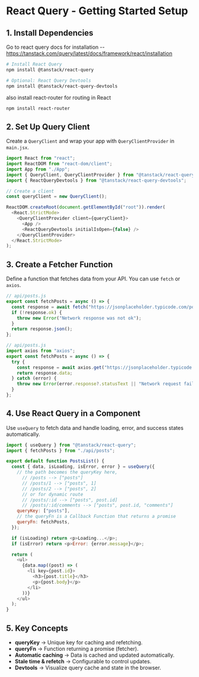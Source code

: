 # React Query - Getting Started Setup

## 1. Install Dependencies

Go to react query docs for installation
-- <https://tanstack.com/query/latest/docs/framework/react/installation>

```bash
# Install React Query
npm install @tanstack/react-query

# Optional: React Query Devtools
npm install @tanstack/react-query-devtools
```

also install react-router for routing in React

```bash
npm install react-router
```

## 2. Set Up Query Client

Create a `QueryClient` and wrap your app with `QueryClientProvider` in `main.jsx`.

```js
import React from "react";
import ReactDOM from "react-dom/client";
import App from "./App";
import { QueryClient, QueryClientProvider } from "@tanstack/react-query";
import { ReactQueryDevtools } from "@tanstack/react-query-devtools";

// Create a client
const queryClient = new QueryClient();

ReactDOM.createRoot(document.getElementById("root")).render(
  <React.StrictMode>
    <QueryClientProvider client={queryClient}>
      <App />
      <ReactQueryDevtools initialIsOpen={false} />
    </QueryClientProvider>
  </React.StrictMode>
);
```

## 3. Create a Fetcher Function

Define a function that fetches data from your API. You can use `fetch` or `axios`.

```js
// api/posts.js
export const fetchPosts = async () => {
  const response = await fetch("https://jsonplaceholder.typicode.com/posts");
  if (!response.ok) {
    throw new Error("Network response was not ok");
  }
  return response.json();
};
```

```js
// api/posts.js
import axios from "axios";
export const fetchPosts = async () => {
  try {
    const response = await axios.get("https://jsonplaceholder.typicode.com/posts");
    return response.data;
  } catch (error) {
    throw new Error(error.response?.statusText || "Network request failed");
  }
};
```

## 4. Use React Query in a Component

Use `useQuery` to fetch data and handle loading, error, and success states automatically.

```js
import { useQuery } from "@tanstack/react-query";
import { fetchPosts } from "./api/posts";

export default function PostsList() {
  const { data, isLoading, isError, error } = useQuery({
    // the path becomes the queryKey here,
      // /posts --> ["posts"]
      // /posts/1 --> ["posts", 1]
      // /posts/2 --> ["posts", 2]
      // or for dynamic route
      // /posts/:id --> ["posts", post.id]
      // /posts/:id/comments --> ["posts", post.id, "comments"]
    queryKey: ["posts"],
    // the queryFn is a Callback Function that returns a promise
    queryFn: fetchPosts,
  });

  if (isLoading) return <p>Loading...</p>;
  if (isError) return <p>Error: {error.message}</p>;

  return (
    <ul>
      {data.map((post) => (
        <li key={post.id}>
          <h3>{post.title}</h3>
          <p>{post.body}</p>
        </li>
      ))}
    </ul>
  );
}
```

## 5. Key Concepts

- **queryKey** → Unique key for caching and refetching.
- **queryFn** → Function returning a promise (fetcher).
- **Automatic caching** → Data is cached and updated automatically.
- **Stale time & refetch** → Configurable to control updates.
- **Devtools** → Visualize query cache and state in the browser.
